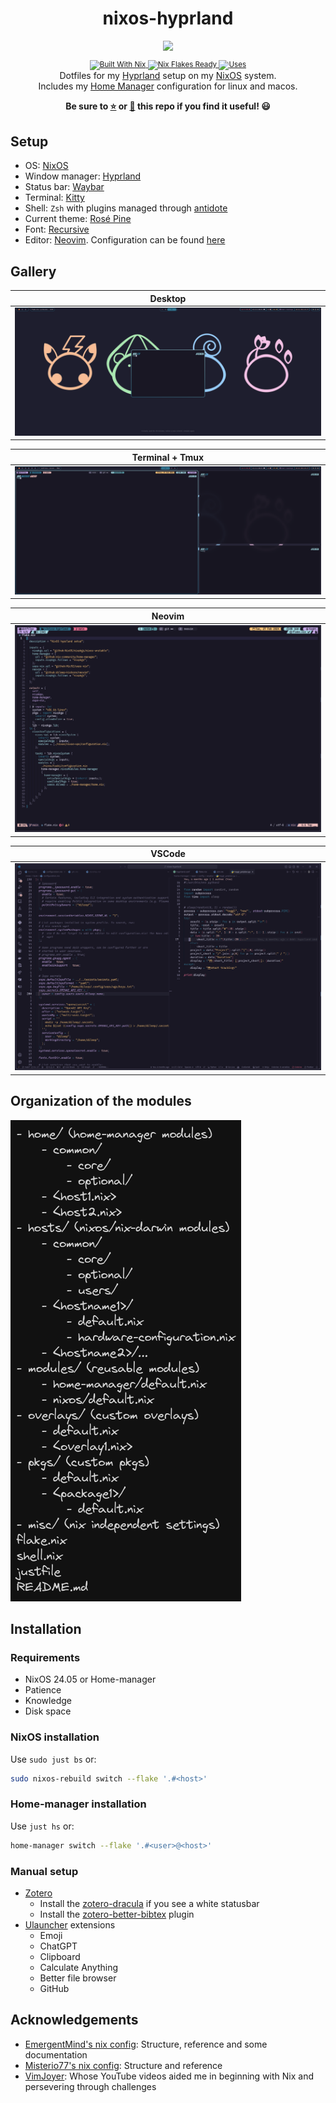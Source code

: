 <!-- markdownlint-disable -->
<h1 align="center">
    <a name="top" title="nixos-hyprland">
        nixos-hyprland
    </a>
</h1>
<div align="center">
    <sup>
        <a href="https://nixos.org"><img src="https://avatars.githubusercontent.com/u/487568?s=200&v=4"></a>
    </sup>
        <br/>
        <sub>
            <a href="https://nixos.org/manual/nix/stable/language/index.html" target="_blank">
            <img alt="Built With Nix" src="https://img.shields.io/static/v1?logoColor=d8dee9&label=Built%20With&labelColor=5e81ac&message=Nix&color=d8dee9&style=for-the-badge">
            </a>
            <a href="https://nixos.wiki/wiki/Flakes" target="_blank">
            <img alt="Nix Flakes Ready" src="https://img.shields.io/static/v1?logo=nixos&logoColor=d8dee9&label=Nix%20Flakes&labelColor=5e81ac&message=Ready&color=d8dee9&style=for-the-badge">
            </a>
            <a href="https://github.com/nix-community/home-manager" target="_blank">
            <img alt="Uses" src="https://img.shields.io/static/v1?logo=nixos&logoColor=d8dee9&label=Uses&labelColor=5e81ac&message=Home Manager&color=d8dee9&style=for-the-badge">
            </a>
        </sub>
    </div>
</div>

<div align="center">
    Dotfiles for my <a href="https://hyprland.org">Hyprland</a> setup on my <a href="https://nixos.org">NixOS</a> system.
    <br/>
    Includes my <a href="https://github.com/nix-community/home-manager" >Home Manager</a> configuration for linux and macos.
    <p><strong>Be sure to <a href="#" title="star">⭐️</a> or <a href="#" title="fork">🔱</a> this repo if you find it useful! 😃</strong></p>
</div>
<!-- markdownlint-restore -->

## Setup

- OS: [NixOS](https://nixos.org)
- Window manager: [Hyprland](https://hyprland.org)
- Status bar: [Waybar](https://github.com/Alexays/Waybar)
- Terminal: [Kitty](https://github.com/kovidgoyal/kitty)
- Shell: `Zsh` with plugins managed through [antidote](https://github.com/mattmc3/antidote)
- Current theme: [Rosé Pine](https://rosepinetheme.com)
- Font: [Recursive](https://www.recursive.design)
- Editor: [Neovim](https://neovim.io). Configuration can be found [here](https://github.com/dileep-kishore/neovim)

## Gallery

|             Desktop              |
| :------------------------------: |
| ![desktop](./assets/desktop.png) |

|           Terminal + Tmux            |
| :----------------------------------: |
| ![terminals](assets/./terminals.png) |

|             Neovim             |
| :----------------------------: |
| ![neovim](./assets/neovim.png) |

|             VSCode             |
| :----------------------------: |
| ![vscode](./assets/vscode.png) |

## Organization of the modules

![directory-structure](./assets/directory_structure.png)

## Installation

### Requirements

- NixOS 24.05 or Home-manager
- Patience
- Knowledge
- Disk space

### NixOS installation

Use `sudo just bs` or:

```sh
sudo nixos-rebuild switch --flake '.#<host>'
```

### Home-manager installation

Use `just hs` or:

```sh
home-manager switch --flake '.#<user>@<host>'
```

### Manual setup

- [Zotero](https://www.zotero.org/)
  - Install the [zotero-dracula](https://github.com/dracula/zotero) if you see a white statusbar
  - Install the [zotero-better-bibtex](https://github.com/retorquere/zotero-better-bibtex) plugin
- [Ulauncher](https://github.com/Ulauncher/Ulauncher) extensions
  - Emoji
  - ChatGPT
  - Clipboard
  - Calculate Anything
  - Better file browser
  - GitHub

## Acknowledgements

- [EmergentMind's nix config](https://github.com/EmergentMind/nix-config): Structure, reference and some documentation
- [Misterio77's nix config](https://github.com/Misterio77/nix-config): Structure and reference
- [VimJoyer](https://github.com/vimjoyer): Whose YouTube videos aided me in beginning with Nix and persevering through challenges
